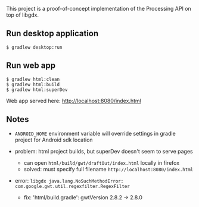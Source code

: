 This project is a proof-of-concept implementation of the Processing API on top
of libgdx.


## Run desktop application

```
$ gradlew desktop:run
```


## Run web app 

```
$ gradlew html:clean
$ gradlew html:build
$ gradlew html:superDev
```

Web app served here:
[http://localhost:8080/index.html](http://localhost:8080/index.html)


## Notes

* `ANDROID_HOME` environment variable will override settings in gradle project
  for Android sdk location

* problem: html project builds, but superDev doesn't seem to serve pages
    * can open `html/build/gwt/draftOut/index.html` locally in firefox
    * solved: must specify full filename `http://localhost:8080/index.html`

* error: `libgdx java.lang.NoSuchMethodError: com.google.gwt.util.regexfilter.RegexFilter`
    * fix: 'html/build.gradle': gwtVersion 2.8.2 -> 2.8.0

